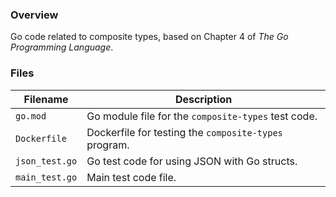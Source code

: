 ### Overview

Go code related to composite types, based on Chapter 4 of *The Go Programming Language*.

### Files

| Filename       | Description                                           |
|----------------|-------------------------------------------------------|
| `go.mod`       | Go module file for the `composite-types` test code.   |
| `Dockerfile`   | Dockerfile for testing the `composite-types` program. |
| `json_test.go` | Go test code for using JSON with Go structs.          |
| `main_test.go` | Main test code file.                                  |